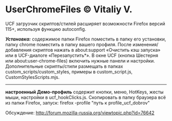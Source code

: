# UserChromeFiles © Vitaliy V.
UCF загрузчик скриптов/стилей расширяет возможности Firefox версий 115+, используя функцию autoconfig.

***Установка:*** содержимое папки Firefox поместить в папку его установки, папку chrome поместить в папку вашего профиля. После изменения/добавления скриптов нажать в about:support «Очистить кэш запуска» или в UCF-диалоге «Перезапустить*».
В окне UCF (кнопка Шестерня или about:user-chrome-files) включить нужные панели и настройки.
Дополнительные скрипты/стили размещать в папках custom_scripts/custom_styles, примеры в custom_script.js, CustomStylesScripts.mjs.

---
**настроенный Демо-профиль** содержит кнопки, меню, HotKeys, жесты мыши, настройки в ucf_hookClicks.js.
Скопировать в папку браузера всё из папки Firefox, запуск: firefox -profile "путь к profile_ucf_dobrov"

Обсуждение: http://forum.mozilla-russia.org/viewtopic.php?id=76642
